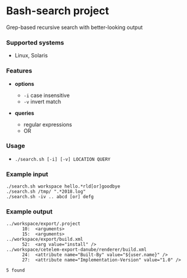 # Bash-search project
Grep-based recursive search with better-looking output

### Supported systems
- Linux, Solaris

### Features
- **options**
  - `-i` case insensitive
  - `-v` invert match

- **queries**
  - regular expressions
  - OR

### Usage
- `./search.sh [-i] [-v] LOCATION QUERY`

### Example input
```
./search.sh workspace hello.*rld[or]goodbye
./search.sh /tmp/ ".*2018.log"
./search.sh -iv .. abcd [or] defg
```

### Example output
```
../workspace/export/.project
      10:  <arguments>
      15:  <arguments>
../workspace/export/build.xml
      52:  <arg value="install" />
../workspace/cetelem-export-danube/renderer/build.xml
      24:  <attribute name="Built-By" value="${user.name}" />
      27:  <attribute name="Implementation-Version" value="1.0" />
      
5 found
```
